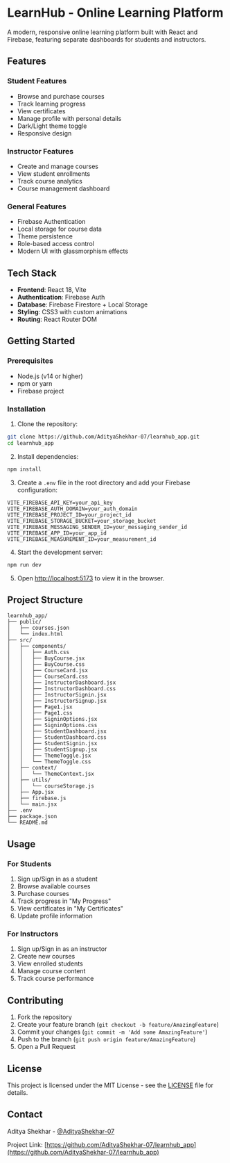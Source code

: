 # LearnHub - Online Learning Platform

A modern, responsive online learning platform built with React and Firebase, featuring separate dashboards for students and instructors.

## Features

### Student Features
- Browse and purchase courses
- Track learning progress
- View certificates
- Manage profile with personal details
- Dark/Light theme toggle
- Responsive design

### Instructor Features
- Create and manage courses
- View student enrollments
- Track course analytics
- Course management dashboard

### General Features
- Firebase Authentication
- Local storage for course data
- Theme persistence
- Role-based access control
- Modern UI with glassmorphism effects

## Tech Stack

- **Frontend**: React 18, Vite
- **Authentication**: Firebase Auth
- **Database**: Firebase Firestore + Local Storage
- **Styling**: CSS3 with custom animations
- **Routing**: React Router DOM

## Getting Started

### Prerequisites
- Node.js (v14 or higher)
- npm or yarn
- Firebase project

### Installation

1. Clone the repository:
```bash
git clone https://github.com/AdityaShekhar-07/learnhub_app.git
cd learnhub_app
```

2. Install dependencies:
```bash
npm install
```

3. Create a `.env` file in the root directory and add your Firebase configuration:
```env
VITE_FIREBASE_API_KEY=your_api_key
VITE_FIREBASE_AUTH_DOMAIN=your_auth_domain
VITE_FIREBASE_PROJECT_ID=your_project_id
VITE_FIREBASE_STORAGE_BUCKET=your_storage_bucket
VITE_FIREBASE_MESSAGING_SENDER_ID=your_messaging_sender_id
VITE_FIREBASE_APP_ID=your_app_id
VITE_FIREBASE_MEASUREMENT_ID=your_measurement_id
```

4. Start the development server:
```bash
npm run dev
```

5. Open [http://localhost:5173](http://localhost:5173) to view it in the browser.

## Project Structure

```
learnhub_app/
├── public/
│   ├── courses.json
│   └── index.html
├── src/
│   ├── components/
│   │   ├── Auth.css
│   │   ├── BuyCourse.jsx
│   │   ├── BuyCourse.css
│   │   ├── CourseCard.jsx
│   │   ├── CourseCard.css
│   │   ├── InstructorDashboard.jsx
│   │   ├── InstructorDashboard.css
│   │   ├── InstructorSignin.jsx
│   │   ├── InstructorSignup.jsx
│   │   ├── Page1.jsx
│   │   ├── Page1.css
│   │   ├── SigninOptions.jsx
│   │   ├── SigninOptions.css
│   │   ├── StudentDashboard.jsx
│   │   ├── StudentDashboard.css
│   │   ├── StudentSignin.jsx
│   │   ├── StudentSignup.jsx
│   │   ├── ThemeToggle.jsx
│   │   └── ThemeToggle.css
│   ├── context/
│   │   └── ThemeContext.jsx
│   ├── utils/
│   │   └── courseStorage.js
│   ├── App.jsx
│   ├── firebase.js
│   └── main.jsx
├── .env
├── package.json
└── README.md
```

## Usage

### For Students
1. Sign up/Sign in as a student
2. Browse available courses
3. Purchase courses
4. Track progress in "My Progress"
5. View certificates in "My Certificates"
6. Update profile information

### For Instructors
1. Sign up/Sign in as an instructor
2. Create new courses
3. View enrolled students
4. Manage course content
5. Track course performance

## Contributing

1. Fork the repository
2. Create your feature branch (`git checkout -b feature/AmazingFeature`)
3. Commit your changes (`git commit -m 'Add some AmazingFeature'`)
4. Push to the branch (`git push origin feature/AmazingFeature`)
5. Open a Pull Request

## License

This project is licensed under the MIT License - see the [LICENSE](LICENSE) file for details.

## Contact

Aditya Shekhar - [@AdityaShekhar-07](https://github.com/AdityaShekhar-07)

Project Link: [https://github.com/AdityaShekhar-07/learnhub_app](https://github.com/AdityaShekhar-07/learnhub_app)